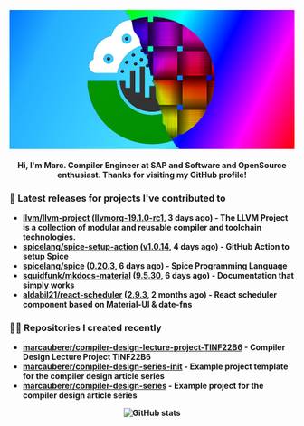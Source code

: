 <p align="center">
	<img src="https://raw.githubusercontent.com/marcauberer/marcauberer/master/images/frontpage-image.jpg">
	<br><br>
	<b>Hi, I'm Marc. Compiler Engineer at SAP and Software and OpenSource enthusiast. Thanks for visiting my GitHub profile!
</p>

### 🚀 Latest releases for projects I've contributed to


- [llvm/llvm-project](https://github.com/llvm/llvm-project) ([llvmorg-19.1.0-rc1](https://github.com/llvm/llvm-project/releases/tag/llvmorg-19.1.0-rc1), 3 days ago) - The LLVM Project is a collection of modular and reusable compiler and toolchain technologies.
- [spicelang/spice-setup-action](https://github.com/spicelang/spice-setup-action) ([v1.0.14](https://github.com/spicelang/spice-setup-action/releases/tag/v1.0.14), 4 days ago) - GitHub Action to setup Spice 
- [spicelang/spice](https://github.com/spicelang/spice) ([0.20.3](https://github.com/spicelang/spice/releases/tag/0.20.3), 6 days ago) - Spice Programming Language
- [squidfunk/mkdocs-material](https://github.com/squidfunk/mkdocs-material) ([9.5.30](https://github.com/squidfunk/mkdocs-material/releases/tag/9.5.30), 6 days ago) - Documentation that simply works
- [aldabil21/react-scheduler](https://github.com/aldabil21/react-scheduler) ([2.9.3](https://github.com/aldabil21/react-scheduler/releases/tag/2.9.3), 2 months ago) - React scheduler component based on Material-UI &amp; date-fns

### 👨‍💻 Repositories I created recently
- [marcauberer/compiler-design-lecture-project-TINF22B6](https://github.com/marcauberer/compiler-design-lecture-project-TINF22B6) - Compiler Design Lecture Project TINF22B6
- [marcauberer/compiler-design-series-init](https://github.com/marcauberer/compiler-design-series-init) - Example project template for the compiler design article series
- [marcauberer/compiler-design-series](https://github.com/marcauberer/compiler-design-series) - Example project for the compiler design article series

<p align="center">
	<img src="https://github-readme-stats.vercel.app/api?username=marcauberer&show_icons=true&theme=dark" alt="GitHub stats">
</p>
